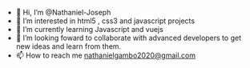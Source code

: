 - 👋 Hi, I’m @Nathaniel-Joseph
- 👀 I’m interested in html5 , css3 and javascript projects
- 🌱 I’m currently learning Javascript and vuejs
- 💞️ I’m looking foward to collaborate with advanced developers to get new ideas and learn from them.
- 📫 How to reach me nathanielgambo2020@gmail.com

<!---
Nathaniel-Joseph/Nathaniel-Joseph is a ✨ special ✨ repository because its `README.md` (this file) appears on your GitHub profile.
You can click the Preview link to take a look at your changes.
--->
